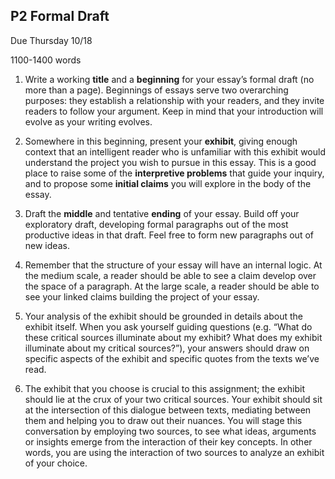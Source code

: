 ## P2 Formal Draft

Due Thursday 10/18  

1100-1400 words

1. Write a working **title** and a **beginning** for your essay’s formal draft (no more than a page). Beginnings of essays serve two overarching purposes: they establish a relationship with your readers, and they invite readers to follow your argument. Keep in mind that your introduction will evolve as your writing evolves.

2. Somewhere in this beginning, present your **exhibit**, giving enough context that an intelligent reader who is unfamiliar with this exhibit would understand the project you wish to pursue in this essay. This is a good place to raise some of the **interpretive problems** that guide your inquiry, and to propose some **initial claims** you will explore in the body of the essay.

3. Draft the **middle** and tentative **ending** of your essay. Build off your exploratory draft, developing formal paragraphs out of the most productive ideas in that draft. Feel free to form new paragraphs out of new ideas.

4. Remember that the structure of your essay will have an internal logic. At the medium scale, a reader should be able to see a claim develop over the space of a paragraph. At the large scale, a reader should be able to see your linked claims building the project of your essay.

5. Your analysis of the exhibit should be grounded in details about the exhibit itself. When you ask yourself guiding questions (e.g. “What do these critical sources illuminate about my exhibit? What does my exhibit illuminate about my critical sources?”), your answers should draw on specific aspects of the exhibit and specific quotes from the texts we’ve read.

6. The exhibit that you choose is crucial to this assignment; the exhibit should lie at the crux of your two critical sources. Your exhibit should sit at the intersection of this dialogue between texts, mediating between them and helping you to draw out their nuances. You will stage this conversation by employing two sources, to see what ideas, arguments or insights emerge from the interaction of their key concepts. In other words, you are using the interaction of two sources to analyze an exhibit of your choice.
